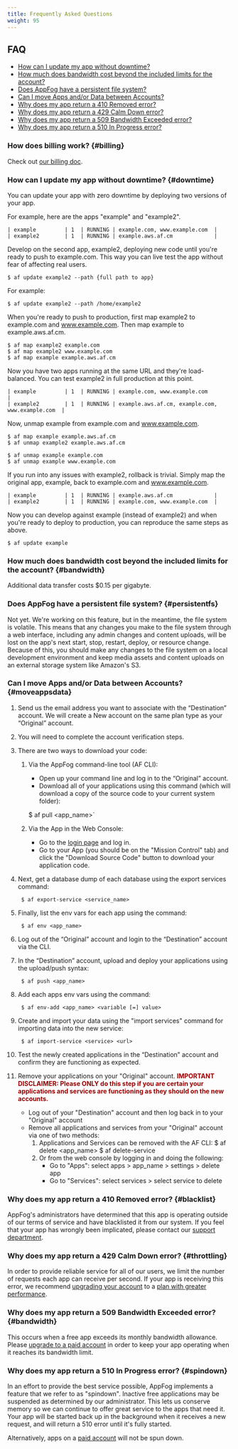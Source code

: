 ```yaml
---
title: Frequently Asked Questions
weight: 95
---
```

## FAQ

* [How can I update my app without downtime?](#downtime)
* [How much does bandwidth cost beyond the included limits for the account?](#bandwidth)
* [Does AppFog have a persistent file system?](#persistentfs)
* [Can I move Apps and/or Data between Accounts?](#moveappsdata)
* [Why does my app return a 410 Removed error?](#blacklist)
* [Why does my app return a 429 Calm Down error?](#throttling)
* [Why does my app return a 509 Bandwidth Exceeded error?](#bandwidth)
* [Why does my app return a 510 In Progress error?](#spindown)

### How does billing work? {#billing}

Check out [our billing doc](/billing).

### How can I update my app without downtime? {#downtime}

You can update your app with zero downtime by deploying two versions of your app.

For example, here are the apps "example" and "example2".

    | example         | 1  | RUNNING | example.com, www.example.com  |
    | example2        | 1  | RUNNING | example.aws.af.cm             |

Develop on the second app, example2, deploying new code until you're ready to push to example.com. This way you can live test the app without fear of affecting real users. 

    $ af update example2 --path {full path to app}

For example:

    $ af update example2 --path /home/example2

When you're ready to push to production, first map example2 to example.com and www.example.com. Then map example to example.aws.af.cm.

    $ af map example2 example.com 
    $ af map example2 www.example.com 
    $ af map example example.aws.af.cm 

Now you have two apps running at the same URL and they're load-balanced. You can test example2 in full production at this point.

    | example         | 1  | RUNNING | example.com, www.example.com                     |
    | example2        | 1  | RUNNING | example.aws.af.cm, example.com, www.example.com  |

Now, unmap example from example.com and www.example.com.

    $ af map example example.aws.af.cm 
    $ af unmap example2 example.aws.af.cm 

    $ af unmap example example.com 
    $ af unmap example www.example.com 

If you run into any issues with example2, rollback is trivial. Simply map the original app, example, back to example.com and www.example.com. 

    | example         | 1  | RUNNING | example.aws.af.cm             |
    | example2        | 1  | RUNNING | example.com, www.example.com  |

 Now you can develop against example (instead of example2) and when you're ready to deploy to production, you can reproduce the same steps as above.

    $ af update example

### How much does bandwidth cost beyond the included limits for the account? {#bandwidth}

Additional data transfer costs $0.15 per gigabyte.


### Does AppFog have a persistent file system? {#persistentfs}

Not yet. We're working on this feature, but in the meantime, the file system is volatile. This means that any changes you make to the file system through a web interface, including any admin changes and content uploads, will be lost on the app's next start, stop, restart, deploy, or resource change. Because of this, you should make any changes to the file system on a local development environment and keep media assets and content uploads on an external storage system like Amazon's S3. 


### Can I move Apps and/or Data between Accounts? {#moveappsdata}

1. Send us the email address you want to associate with the “Destination” account. We will create a New account on the same plan type as your “Original” account.

2. You will need to complete the account verification steps.

3. There are two ways to download your code:
    1. Via the AppFog command-line tool (AF CLI):
        * Open up your command line and log in to the “Original” account.
        * Download all of your applications using this command (which will download a copy of the source code to your current system folder):

        $ af pull <app_name>`

    2. Via the App in the Web Console:
        * Go to the [login page](https://console.appfog.com/login) and log in.
        * Go to your App (you should be on the "Mission Control" tab) and click the "Download Source Code" button to download your application code.

4. Next, get a database dump of each database using the export services command: 

        $ af export-service <service_name>


5. Finally, list the env vars for each app using the command:

        $ af env <app_name>


6. Log out of the “Original” account and login to the “Destination” account via the CLI.

7. In the “Destination” account, upload and deploy your applications using the upload/push syntax:

        $ af push <app_name>


8. Add each apps env vars using the command:

        $ af env-add <app_name> <variable [=] value>


9. Create and import your data using the "import services" command for importing data into the new service:

        $ af import-service <service> <url>

    
10. Test the newly created applications in the “Destination” account and confirm they are functioning as expected.

11. Remove your applications on your "Original" account. <span style="color: #990000;">**IMPORTANT DISCLAIMER:  Please ONLY do this step if you are certain your applications and services are functioning as they should on the new accounts.**</span>
    * Log out of your "Destination" account and then log back in to your "Original" account
    * Remove all applications and services from your "Original" account via one of two methods: 
        1. Applications and Services can be removed with the AF CLI:
        $ af delete <app_name>
        $ af delete-service <service-name>
        2. Or from the web console by logging in and doing the following:
            * Go to "Apps": select apps > app_name > settings > delete app
            * Go to "Services": select services > select service to delete


### Why does my app return a 410 Removed error? {#blacklist}

AppFog's administrators have determined that this app is operating outside of our terms of service and have blacklisted it from our system. If you feel that your app has wrongly been implicated, please contact our [support department](https://support.appfog.com/).


### Why does my app return a 429 Calm Down error? {#throttling}

In order to provide reliable service for all of our users, we limit the number of requests each app can receive per second. If your app is receiving this error, we recommend [upgrading your account](https://console.appfog.com/#plans) to a [plan with greater performance](https://www.appfog.com/pricing/).


### Why does my app return a 509 Bandwidth Exceeded error? {#bandwidth}

This occurs when a free app exceeds its monthly bandwidth allowance. Please [upgrade to a paid account](https://console.appfog.com/#plans) in order to keep your app operating when it reaches its bandwidth limit.


### Why does my app return a 510 In Progress error? {#spindown}

In an effort to provide the best service possible, AppFog implements a feature that we refer to as "spindown". Inactive free applications may be suspended as determined by our administrator. This lets us conserve memory so we can continue to offer great service to the apps that need it. Your app will be started back up in the background when it receives a new request, and will return a 510 error until it's fully started.

Alternatively, apps on a [paid account](https://www.appfog.com/pricing/) will not be spun down.
